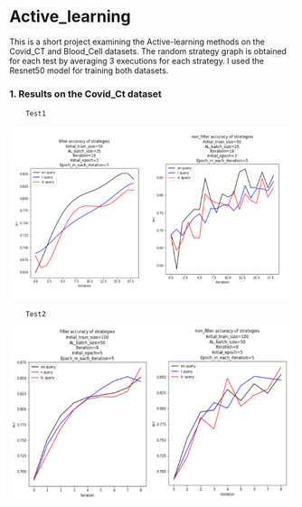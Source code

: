 # Active_learning
This is a short project examining the Active-learning methods on the Covid_CT and Blood_Cell datasets. The random strategy graph is obtained for each test by averaging 3 executions for each strategy. I used the Resnet50 model for training both datasets.

### 1. Results on the Covid_Ct dataset
        Test1
<img src="https://github.com/alish1377/Active_learning/blob/main/assets/dataset1_test1.png" />

        Test2
<img src="https://github.com/alish1377/Active_learning/blob/main/assets/dataset1_test2.png" />

